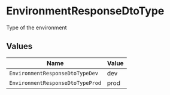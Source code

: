 # EnvironmentResponseDtoType

Type of the environment


## Values

| Name                             | Value                            |
| -------------------------------- | -------------------------------- |
| `EnvironmentResponseDtoTypeDev`  | dev                              |
| `EnvironmentResponseDtoTypeProd` | prod                             |